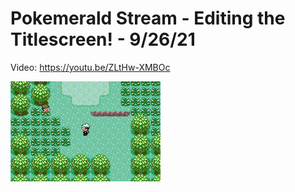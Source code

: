 # Pokemerald Stream - Editing the Titlescreen! - 9/26/21

Video: https://youtu.be/ZLtHw-XMBOc

![Screenshot](screen.gif)